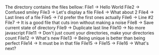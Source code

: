 The directory contains the files bellow:
File1 -> Hello World
File2 -> Confused smiley
File3 -> Let's display a file
File4 -> What about 2
File4 -> Last lines of a file
File5 -> I'd prefer the first ones actually
File6 -> Line #2
File7 -> It is a good file that cuts iron without making a noise
File8 -> Save current state of directory
File9 -> Duplicate last line
File10 -> No more javascript
File11 -> Don't just count your directories, make your directories count
File12 -> What's new
File13 -> Being unique is better than being perfect
File14 -> It must be in that file
File15 -> 
File15 -> 
File16 -> What's next?
